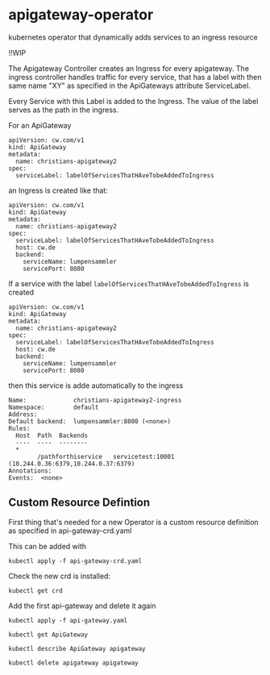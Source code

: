 # apigateway-operator
kubernetes operator that dynamically adds services to an ingress resource

!!WIP

The Apigateway Controller creates an Ingress for every apigateway.
The ingress controller handles traffic for every service, that has a label with then same name "XY" as specified
in the ApiGateways attribute ServiceLabel.


Every Service with this Label is added to the Ingress. The value of the label serves as the path in the ingress.

For an ApiGateway
```
apiVersion: cw.com/v1
kind: ApiGateway
metadata:
  name: christians-apigateway2
spec:
  serviceLabel: labelOfServicesThatHAveTobeAddedToIngress
```

an Ingress is created like that:

```
apiVersion: cw.com/v1
kind: ApiGateway
metadata:
  name: christians-apigateway2
spec:
  serviceLabel: labelOfServicesThatHAveTobeAddedToIngress
  host: cw.de
  backend:
    serviceName: lumpensammler
    servicePort: 8080
```

If a service with the label ```labelOfServicesThatHAveTobeAddedToIngress``` is created
```
apiVersion: cw.com/v1
kind: ApiGateway
metadata:
  name: christians-apigateway2
spec:
  serviceLabel: labelOfServicesThatHAveTobeAddedToIngress
  host: cw.de
  backend:
    serviceName: lumpensammler
    servicePort: 8080
```


then this service is adde automatically to the ingress

```
Name:             christians-apigateway2-ingress
Namespace:        default
Address:
Default backend:  lumpensammler:8080 (<none>)
Rules:
  Host  Path  Backends
  ----  ----  --------
  *
        /pathforthiservice   servicetest:10001 (10.244.0.36:6379,10.244.0.37:6379)
Annotations:
Events:  <none>
```



## Custom Resource Defintion
First thing that's needed for a new Operator is a custom resource definition as specified in api-gateway-crd.yaml

This can be added with
```
kubectl apply -f api-gateway-crd.yaml
```

Check the new  crd is installed:
```
kubectl get crd
```

Add the first api-gateway and delete it again
```
kubectl apply -f api-gateway.yaml

kubectl get ApiGateway

kubectl describe ApiGateway apigateway

kubectl delete apigateway apigateway
```


